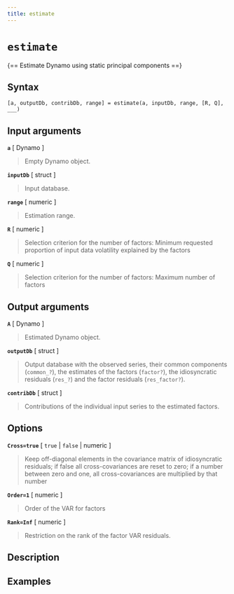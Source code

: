 ```yaml
---
title: estimate
---
```


# `estimate`

{== Estimate Dynamo using static principal components ==}


## Syntax


    [a, outputDb, contribDb, range] = estimate(a, inputDb, range, [R, Q], ___) 


## Input arguments


__`a`__ [ Dynamo ]
> 
> Empty Dynamo object.
> 


__`inputDb`__ [ struct ]
> 
> Input database.
> 


__`range`__ [ numeric ]
> 
> Estimation range.
> 


__`R`__ [ numeric ]
> 
> Selection criterion for the number of factors:
> Minimum requested proportion of input data volatility explained by the
> factors

__`Q`__ [ numeric ]
> 
> Selection criterion for the number of factors:
> Maximum number of factors
> 


## Output arguments


__`A`__ [ Dynamo ] 
> 
> Estimated Dynamo object.
> 

__`outputDb`__ [ struct ]
> 
> Output database with the observed series, their common components
> (`common_?`), the estimates of the factors (`factor?`), the
> idiosyncratic residuals (`res_?`) and the factor residuals
> (`res_factor?`).
> 


__`contribDb`__ [ struct ] 
> 
> Contributions of the individual input series to the estimated factors.
> 


## Options


__`Cross=true`__ [ `true` | `false` | numeric ]
> 
> Keep off-diagonal
> elements in the covariance matrix of idiosyncratic residuals; if false
> all cross-covariances are reset to zero; if a number between zero and
> one, all cross-covariances are multiplied by that number
> 


__`Order=1`__ [ numeric ]
> 
> Order of the VAR for factors
> 


__`Rank=Inf`__ [ numeric ]
> 
> Restriction on the rank of the factor VAR residuals.
> 

## Description


## Examples


